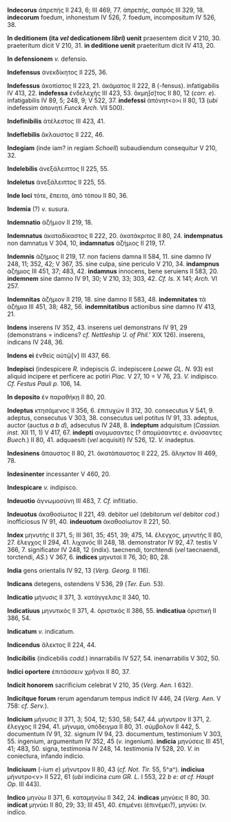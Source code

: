 **Indecorus** ἀπρεπής II 243, 6; III 469, 77. ἀπρεπής, σαπρός III 329,
18. **indecorum** foedum, inhonestum IV 526, 7. foedum, incompositum IV
526, 38.

**In deditionem (ita *vel* dedicationem *libri*) uenit** praesentem
dicit V 210, 30. praeteritum dicit V 210, 31. **in deditione uenit**
praeteritum dicit IV 413, 20.

**In defensionem** *v.* defensio.

**Indefensus** ἀνεκδίκητος II 225, 36.

**Indefessus** ἀκοπίατος II 223, 21. ἀκάματος II 222, 8 (-fensus).
infatigabilis IV 413, 22. **indefessa** ἐνδελεχής III 423, 53.
ἄκμη[σ]τος II 80, 12 (*corr. e*). infatigabilis IV 89, 5; 248, 9; V
522, 37. **indefessi** ἀπόνητ\<ο\>ι II 80, 13 (*ubi* indefessim ἀπονητί
*Funck Arch.* VII 500).

**Indefinibilis** ἀτέλεστος III 423, 41.

**Indeflebilis** ἄκλαυστος II 222, 46.

**Indegiam** (inde iam? in regiam *Schoell*) subaudiendum consequitur V
210, 32.

**Indelebilis** ἀνεξάλειπτος II 225, 55.

**Indeletus** ἀνεξάλειπτος II 225, 55.

**Inde loci** τότε, ἔπειτα, ἀπὸ τόπου II 80, 36.

**Indemia** (?) *v.* susura.

**Indemnatio** ἀζήμιον II 219, 18.

**Indemnatus** ἀκαταδίκαστος II 222, 20. ἀκατάκριτος II 80, 24.
**indempnatus** non damnatus V 304, 10, **indamnatus** ἀζήμιος II 219,
17.

**Indemnis** ἀζήμιος II 219, 17. non faciens damna II 584, 11. sine
damno IV 248, 11; 352, 42; V 367, 35. sine culpa, sine periculo V 210,
34. **indampnus** ἀζήμιος III 451, 37; 483, 42. **indamnus** innocens,
bene seruiens II 583, 20. **indemnem** sine damno IV 91, 30; V 210, 33;
303, 42. *Cf. Is.* X 141; *Arch.* VI 257.

**Indemnitas** ἀζήμιον II 219, 18. sine damno II 583, 48.
**indemnitates** τὰ ἀζήμια III 451, 38; 482, 56. **indemni­tatibus**
actionibus sine damno IV 413, 21.

**Indens** inserens IV 352, 43. inserens uel demonstrans IV 91, 29
(demonstrans = indicens? *cf. Nettleship 'J. of Phil.'* XIX 126).
inserens, indicans IV 248, 36.

**Indens ei** ἐνθεὶς αὐτῷ[ν] III 437, 66.

**Indepisci** (indespicere *R.* indepiscis *G.* indepiscere *Loewe GL.
N.* 93) est aliquid incipere et perficere ac potiri *Plac.* V 27, 10 = V
76, 23. *V.* indipisco. *Cf. Festus Pauli p.* 106, 14.

**In deposito** ἐν παραθήκῃ II 80, 20.

**Indeptus** κτησάμενος II 356, 6. ἐπιτυχών II 312, 30. consecutus V
541, 9. adeptus, consecutus V 303, 38. consecutus uel potitus IV 91, 33.
adeptus, auctor (auctus *a b d*), adsecutus IV 248, 8. **indeptum**
adquisitum (*Cassian. inst.* XII 11, 1) V 417, 67. **indepti**
ανομυσαντες (? ἀπομύσαντες *e.* ἀνύσαντες *Buech.*) II 80, 41.
adquaesiti (*vel* acquisiti) IV 526, 12. *V.* inadeptus.

**Indesinens** ἄπαυστος II 80, 21. ἀκατάπαυστος II 222, 25. ἄληκτον III
469, 78.

**Indesinenter** incessanter V 460, 20.

**Indespicare** *v.* indipisco.

**Indeuotio** ἀγνωμοσύνη III 483, 7. *Cf.* infitiatio.

**Indeuotus** ἀκαθοσίωτος II 221, 49. debitor uel (debitorum *vel*
debitor *cod.*) inofficiosus IV 91, 40. **indeuotum** ἀκαθοσίωτον II
221, 50.

**Index** μηνυτής II 371, 5; III 361, 35; 451, 39; 475, 14. ἔλεγχος,
μηνυτής II 80, 27. ἔλεγχος II 294, 41. λιχανός III 248, 18. demonstrator
IV 92, 47. testis V 366, 7. significator IV 248, 12 (indix). taecnendi,
torchtendi (*vel* taecnaendi, torctendi, *AS.*) V 367, 6. **indices**
μηνυταί II 76, 30; 80, 28.

**India** gens orientalis IV 92, 13 (*Verg. Georg.* II 116).

**Indicans** detegens, ostendens V 536, 29 (*Ter. Eun.* 53).

**Indicatio** μήνυσις II 371, 3. κατάγγελσις II 340, 10.

**Indicatiuus** μηνυτικός II 371, 4. ὁριστικός II 386, 55.
**indicatiua** ὀριστική II 386, 54.

**Indicatum** *v.* indicatum.

**Indicendus** ἄλεκτος II 224, 44.

**Indicibilis** (indicebilis *codd.*) innarrabilis IV 527, 54.
inenarrabilis V 302, 50.

**Indici oportere** ἐπιτάσσειν χρῆναι II 80, 37.

**Indicit honorem** sacrificium celebrat V 210, 35 (*Verg. Aen.* I
632).

**Indicitque forum** rerum agendarum tempus indicit IV 446, 24 (*Verg.*
*Aen.* V 758: *cf. Serv.*).

**Indicium** μήνυσις II 371, 3; 504, 12; 530, 58; 547, 44. μήνυτρον II
371, 2. ἔλεγχος II 294, 41. μήνυμα, ὑπόδειγμα II 80, 31. σύμβολον II
442, 5. documentum IV 91, 32. signum IV 94, 23. documentum, testimonium
V 303, 55. ingenium, argumentum IV 352, 45 (*v.* ingenium). **indicia**
μηνύσεις III 451, 41; 483, 50. signa, testimonia IV 248, 14. testimonia
IV 528, 20. *V.* in coniectura, infando indicio.

**Indiciuum** (-ium *e*) μήνυτρον II 80, 43 (*cf. Not. Tir.* 55, 5^a^).
**indiciua** μήνυτρο\<ν\> II 522, 61 (*ubi* indicina *cum GR. L.* I 553,
22 *b e: at cf. Haupt Op.* III 443).

**Indico** μηνύω II 371, 6. καταμηνύω II 342, 24. **indicas** μηνύεις II
80, 30. **indicat** μηνύει II 80, 29; 33; III 451, 40. ἐπιμένει
(ἐπινέμει?), μηνύει (*v.* indīco.
